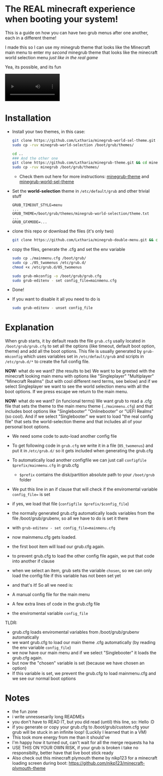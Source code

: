 # The REAL minecraft experience when booting your system!

This is a guide on how you can have two grub menus after one another, each in a different theme!

I made this so I can use my minegrub theme that looks like the Minecraft main menu to enter my _second_ minegrub theme that looks like the minecraft world selection menu _just like in the real game_

Yea, its possible, and its fun

<video src='https://github.com/Lxtharia/double-minegrub-menu/assets/87075045/3b317b16-482c-44cf-9faa-75a3f437e7b5' width=180 > </video>


# Installation
- Install your two themes, in this case:
    ```bash
    git clone https://github.com/Lxtharia/minegrub-world-sel-theme.git && cd minegrub-world-sel-theme
    sudo cp -ruv minegrub-world-selection /boot/grub/themes/
    
    cd ..
    ### And the other one
    git clone https://github.com/Lxtharia/minegrub-theme.git && cd minegrub-theme
    sudo cp -ruv minegrub /boot/grub/themes/
    ```
    - Check them out here for more instructions: [minegrub-theme](https://github.com/Lxtharia/minegrub-theme) and [minegrub-world-sel-theme](https://github.com/Lxtharia/minegrub-world-sel-theme)

- Set the **world-selection** theme in `/etc/default/grub` and other trivial stuff
    ```
    GRUB_TIMEOUT_STYLE=menu
    ...
    GRUB_THEME=/boot/grub/themes/minegrub-world-selection/theme.txt
    ...
    GRUB_GFXMODE=...
    ```
- clone this repo or download the files (it's only two)
    ```bash
    git clone https://github.com/Lxtharia/minegrub-double-menu.git && cd minegrub-double-menu
    ```
- copy the files, generate the .cfg and set the env variable
    ```bash
    sudo cp ./mainmenu.cfg /boot/grub/
    sudo cp ./05_twomenus /etc/grub.d/
    chmod +x /etc/grub.d/05_twomenus

    sudo grub-mkconfig -o /boot/grub/grub.cfg
    sudo grub-editenv - set config_file=mainmenu.cfg
    ```
- Done!
- If you want to disable it all you need to do is
    ```bash
    sudo grub-editenv - unset config_file
    ```

# Explanation
When grub starts, it by default reads the file `grub.cfg` usally located in `/boot/grub/grub.cfg` to set all the options (like timeout, default boot option, theme) and add all the boot options.
This file is usually generated by `grub-mkconfig` which uses variables set in `/etc/default/grub` and scripts in `/etc/grub.d/*` to create the full config file.

**NOW:** what do we want? (the results to be)
We want to be greeted with the minecraft looking main menu with options like "Singleplayer" "Multiplayer" "Minecraft Realms" (but with cool different nerd terms, see below) and if we select Singleplayer we want to see the world selection menu with all the boot options. If we press escape we return to the main menu.

**NOW:** what do we want? (in funcional terms)
We want grub to read a .cfg file that sets the theme to the main menu theme (`./mainmenu.cfg`) and that includes boot options like "Singlebooter" "Onlinebooter" or "UEFI Realms" (so cool). 
And if we select "Singlebooter" we want to load "the real config file" that sets the world-selection theme and that includes all of your personal boot options.

- We need some code to auto-load another config file
- To get following code in `grub.cfg` we write it in a file (`05_twomenus`) and put it in `/etc/grub.d/` so it gets included when generating the grub.cfg 
- To automatically load another configfile we can just call `configfile $prefix/mainmenu.cfg` in grub.cfg
    - `$prefix` contains the disk/partition absolute path to your `/boot/grub` folder
- We put this line in an if clause that will check if the enviromental variable `config_file=` is set 
- if yes, we load that file (`configfile $prefix/$config_file`)
- the normally generated grub.cfg automatically loads variables from the file /boot/grub/grubenv, so all we have to do is set it there 
- with `grub-editenv - set config_file=mainmenu.cfg`

- now mainmenu.cfg gets loaded.
- the first boot item will load our grub.cfg again.

- to prevent grub.cfg to load the other config file again, we put that code into another if clause
- when we select an item, grub sets the variable `chosen`, so we can only load the config file if this variable has not been set yet
- and that's it!
So all we need is:
- A manual config file for the main menu
- A few extra lines of code in the grub.cfg file
- the enviromental variable `config_file`

TLDR:
- grub.cfg loads enviromental variables from /boot/grub/grubenv automatically
- we want grub.cfg to load our main theme .cfg automatically (by reading the env variable `config_file`)
- we now have our main menu and if we select "Singlebooter" it loads the grub.cfg again.
- but now the "chosen" variable is set (because we have chosen an option)
- If this variable is set, we prevent the grub.cfg to load mainmenu.cfg and we see our normal boot options

# Notes
- the fun zone
- i write unnessesarily long READMEs
- you don't have to READ IT, but you did read (until) this line, so: Hello :D
- if you generate or copy your grub.cfg to /boot/grub/custom.cfg your grub will be stuck in an infinite loop! (Luckily I learned that in a VM)
- This took more energy from me than it should've
- I'm happy how it turned out, can't wait for all the merge requests ha ha
- USE THIS ON YOUR OWN RISK, if your grub is broken i take no responsibilty, better have that live boot stick ready
- Also check out this minecraft plymouth theme by nikp123 for a minecraft loading screen during boot: https://github.com/nikp123/minecraft-plymouth-theme
